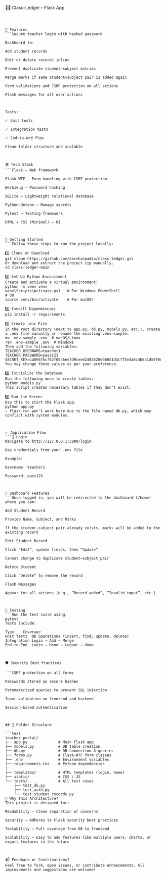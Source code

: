 🧑‍🏫 Class-Ledger – Flask App
```A secure and scalable Flask-based dashboard application that allows teachers to add, edit, delete, and manage student records with validations and user-friendly UI. The app uses Flask-WTF forms, CSRF protection, password hashing, and a clean architecture ready for production and future enhancements.



📌 Features
```Secure teacher login with hashed password

Dashboard to:

Add student records

Edit or delete records inline

Prevent duplicate student–subject entries

Merge marks if same student–subject pair is added again

Form validations and CSRF protection on all actions

Flash messages for all user actions



Tests:

✅ Unit tests

✅ Integration tests

✅ End-to-end flow

Clean folder structure and scalable 



🛠️ Tech Stack
```Flask – Web framework

Flask-WTF – Form handling with CSRF protection

Werkzeug – Password hashing

SQLite – Lightweight relational database

Python-Dotenv – Manage secrets

Pytest – Testing framework

HTML + CSS (Minimal) – UI 



🚀 Getting Started
```Follow these steps to run the project locally:

1️⃣ Clone or Download
git clone https://github.com/darshanpadia/class-ledger.git
Or download and extract the project zip manually.
cd class-ledger-main

2️⃣ Set Up Python Environment
Create and activate a virtual environment:
python -m venv venv
venv\Scripts\Activate.ps1   # For Windows PowerShell
# OR
source venv/bin/activate    # For macOS/

3️⃣ Install Dependencies
pip install -r requirements.

4️⃣ Create .env File
In the root directory (next to app.py, db.py, models.py, etc.), create a .env file manually or rename the existing .env-sample:
mv .env-sample .env  # macOS/Linux
ren .env-sample .env  # Windows
Then add the following variables:
TEACHER_USERNAME=teacher1
TEACHER_PASSWORD=pass123
SECRET_KEY=ca894f6cf62f65a5ee7d9cee42483628e0b651d3c7f5e3a0c4b6a1d59f6d0236
You may change these values as per your preference.

5️⃣ Initialize the Database
Run the following once to create tables:
python models.py
This script creates necessary tables if they don’t exist.

6️⃣ Run the Server
Use this to start the Flask app:
python app.py
⚠️ flask run won't work here due to the file named db.py, which may conflict with system modules.



✅ Application Flow
```🔐 Login
Navigate to http://127.0.0.1:5000/login

Use credentials from your .env file

Example:

Username: teacher1

Password: pass123



🧾 Dashboard Features
```Once logged in, you will be redirected to the dashboard (/home) where you can:

Add Student Record

Provide Name, Subject, and Marks

If the student–subject pair already exists, marks will be added to the existing record

Edit Student Record

Click “Edit”, update fields, then “Update”

Cannot change to duplicate student–subject pair

Delete Student

Click “Delete” to remove the record

Flash Messages

Appear for all actions (e.g., “Record added”, “Invalid input”, etc.)



🧪 Testing
```Run the test suite using:
pytest
Tests include:

Type	Coverage
Unit Tests	DB operations (insert, find, update, delete)
Integration	Login → Add → Merge
End-to-End	Login → Home → Logout → Home



🛡️ Security Best Practices 

```CSRF protection on all forms

Passwords stored as secure hashes

Parameterized queries to prevent SQL injection

Input validation on frontend and backend

Session-based authentication



## 🧩 Folder Structure

```text
teacher-portal/
├── app.py              # Main Flask app
├── models.py           # DB table creation
├── db.py               # DB connection & queries
├── forms.py            # Flask-WTF form classes
├── .env                # Environment variables
├── requirements.txt    # Python dependencies
│
├── templates/          # HTML templates (login, home)
├── static/             # CSS / JS
└── tests/              # All test cases
    ├── test_db.py
    ├── test_auth.py
    └── test_student_records.py
🧠 Why This Architecture?
This project is designed for:

Readability – Clean separation of concerns

Security – Adheres to Flask security best practices

Testability – Full coverage from DB to frontend

Scalability – Easy to add features like multiple users, charts, or export features in the future



📬 Feedback or Contributions?
Feel free to fork, open issues, or contribute enhancements. All improvements and suggestions are welcome!